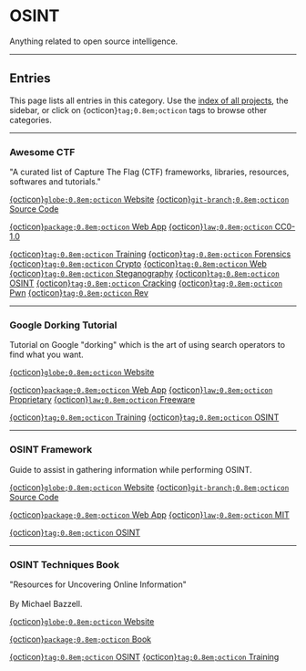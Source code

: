 

# OSINT

Anything related to open source intelligence.





--------------------

## Entries

This page lists all entries in this category. Use the [index of all projects](../index.md), the sidebar, or click on {octicon}`tag;0.8em;octicon` tags to browse other categories.


--------------------

### Awesome CTF

\"A curated list of Capture The Flag (CTF) frameworks, libraries, resources, softwares and tutorials.\"

<span class="external-link-box"><a class="external-link" href="https://github.com/apsdehal/awesome-ctf">{octicon}`globe;0.8em;octicon` Website</a></span>
<span class="external-link-box"><a class="external-link" href="https://github.com/apsdehal/awesome-ctf">{octicon}`git-branch;0.8em;octicon` Source Code</a></span>


<span class="platform"><a href="../platforms/web-app.html">{octicon}`package;0.8em;octicon` Web App</a> </span> 
<span class="license-box"><a class="license-link" href="../index.html#list-of-licenses">{octicon}`law;0.8em;octicon` CC0-1.0</a> </span> 


<span class="tag"><a href="./training.html">{octicon}`tag;0.8em;octicon` Training</a> </span>
<span class="tag"><a href="./forensics.html">{octicon}`tag;0.8em;octicon` Forensics</a> </span>
<span class="tag"><a href="./crypto.html">{octicon}`tag;0.8em;octicon` Crypto</a> </span>
<span class="tag"><a href="./web.html">{octicon}`tag;0.8em;octicon` Web</a> </span>
<span class="tag"><a href="./steganography.html">{octicon}`tag;0.8em;octicon` Steganography</a> </span>
<span class="tag"><a href="./osint.html">{octicon}`tag;0.8em;octicon` OSINT</a> </span>
<span class="tag"><a href="./cracking.html">{octicon}`tag;0.8em;octicon` Cracking</a> </span>
<span class="tag"><a href="./pwn.html">{octicon}`tag;0.8em;octicon` Pwn</a> </span>
<span class="tag"><a href="./rev.html">{octicon}`tag;0.8em;octicon` Rev</a> </span>


--------------------

### Google Dorking Tutorial

Tutorial on Google "dorking" which is the art of using search operators to find what you want.

<span class="external-link-box"><a class="external-link" href="https://www.simplilearn.com/tutorials/cyber-security-tutorial/google-dorking">{octicon}`globe;0.8em;octicon` Website</a></span>



<span class="platform"><a href="../platforms/web-app.html">{octicon}`package;0.8em;octicon` Web App</a> </span> 
<span class="license-box"><a class="license-link" href="../index.html#list-of-licenses">{octicon}`law;0.8em;octicon` Proprietary</a> </span> <span class="license-box"><a class="license-link" href="../index.html#list-of-licenses">{octicon}`law;0.8em;octicon` Freeware</a> </span> 


<span class="tag"><a href="./training.html">{octicon}`tag;0.8em;octicon` Training</a> </span>
<span class="tag"><a href="./osint.html">{octicon}`tag;0.8em;octicon` OSINT</a> </span>


--------------------

### OSINT Framework

Guide to assist in gathering information while performing OSINT.

<span class="external-link-box"><a class="external-link" href="https://osintframework.com">{octicon}`globe;0.8em;octicon` Website</a></span>
<span class="external-link-box"><a class="external-link" href="https://github.com/lockfale/osint-framework">{octicon}`git-branch;0.8em;octicon` Source Code</a></span>


<span class="platform"><a href="../platforms/web-app.html">{octicon}`package;0.8em;octicon` Web App</a> </span> 
<span class="license-box"><a class="license-link" href="../index.html#list-of-licenses">{octicon}`law;0.8em;octicon` MIT</a> </span> 


<span class="tag"><a href="./osint.html">{octicon}`tag;0.8em;octicon` OSINT</a> </span>


--------------------

### OSINT Techniques Book

\"Resources for Uncovering Online Information\"<br><br>By Michael Bazzell.

<span class="external-link-box"><a class="external-link" href="https://inteltechniques.com/book1.html">{octicon}`globe;0.8em;octicon` Website</a></span>



<span class="platform"><a href="../platforms/book.html">{octicon}`package;0.8em;octicon` Book</a> </span> 



<span class="tag"><a href="./osint.html">{octicon}`tag;0.8em;octicon` OSINT</a> </span>
<span class="tag"><a href="./training.html">{octicon}`tag;0.8em;octicon` Training</a> </span>

